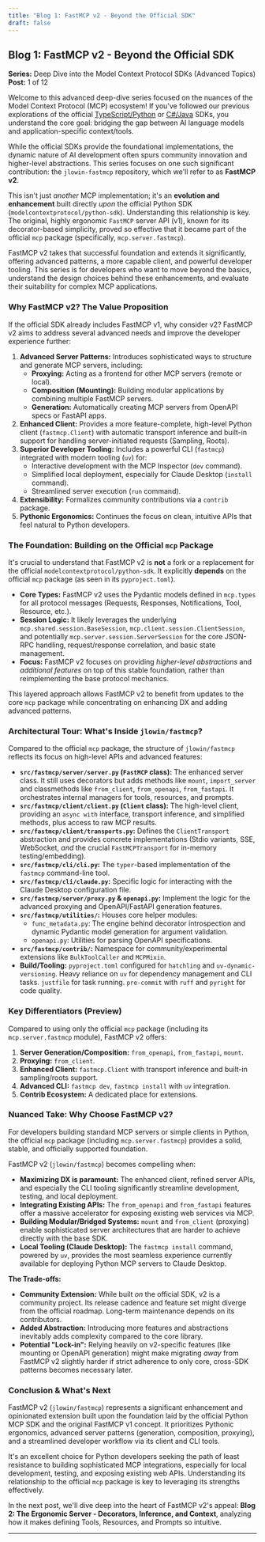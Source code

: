 ```yaml
---
title: "Blog 1: FastMCP v2 - Beyond the Official SDK"
draft: false
---
```

## Blog 1: FastMCP v2 - Beyond the Official SDK

**Series:** Deep Dive into the Model Context Protocol SDKs (Advanced Topics)
**Post:** 1 of 12

Welcome to this advanced deep-dive series focused on the nuances of the Model Context Protocol (MCP) ecosystem! If you've followed our previous explorations of the official [TypeScript/Python](link-to-ts-py-series) or [C#/Java](link-to-cs-java-series) SDKs, you understand the core goal: bridging the gap between AI language models and application-specific context/tools.

While the official SDKs provide the foundational implementations, the dynamic nature of AI development often spurs community innovation and higher-level abstractions. This series focuses on one such significant contribution: the `jlowin-fastmcp` repository, which we'll refer to as **FastMCP v2**.

This isn't just *another* MCP implementation; it's an **evolution and enhancement** built directly *upon* the official Python SDK (`modelcontextprotocol/python-sdk`). Understanding this relationship is key. The original, highly ergonomic `FastMCP` server API (v1), known for its decorator-based simplicity, proved so effective that it became part of the official `mcp` package (specifically, `mcp.server.fastmcp`).

FastMCP v2 takes that successful foundation and extends it significantly, offering advanced patterns, a more capable client, and powerful developer tooling. This series is for developers who want to move beyond the basics, understand the design choices behind these enhancements, and evaluate their suitability for complex MCP applications.

### Why FastMCP v2? The Value Proposition

If the official SDK already includes FastMCP v1, why consider v2? FastMCP v2 aims to address several advanced needs and improve the developer experience further:

1.  **Advanced Server Patterns:** Introduces sophisticated ways to structure and generate MCP servers, including:
    *   **Proxying:** Acting as a frontend for other MCP servers (remote or local).
    *   **Composition (Mounting):** Building modular applications by combining multiple FastMCP servers.
    *   **Generation:** Automatically creating MCP servers from OpenAPI specs or FastAPI apps.
2.  **Enhanced Client:** Provides a more feature-complete, high-level Python client (`fastmcp.Client`) with automatic transport inference and built-in support for handling server-initiated requests (Sampling, Roots).
3.  **Superior Developer Tooling:** Includes a powerful CLI (`fastmcp`) integrated with modern tooling (`uv`) for:
    *   Interactive development with the MCP Inspector (`dev` command).
    *   Simplified local deployment, especially for Claude Desktop (`install` command).
    *   Streamlined server execution (`run` command).
4.  **Extensibility:** Formalizes community contributions via a `contrib` package.
5.  **Pythonic Ergonomics:** Continues the focus on clean, intuitive APIs that feel natural to Python developers.

### The Foundation: Building on the Official `mcp` Package

It's crucial to understand that FastMCP v2 is **not** a fork or a replacement for the official `modelcontextprotocol/python-sdk`. It explicitly **depends** on the official `mcp` package (as seen in its `pyproject.toml`).

*   **Core Types:** FastMCP v2 uses the Pydantic models defined in `mcp.types` for all protocol messages (Requests, Responses, Notifications, Tool, Resource, etc.).
*   **Session Logic:** It likely leverages the underlying `mcp.shared.session.BaseSession`, `mcp.client.session.ClientSession`, and potentially `mcp.server.session.ServerSession` for the core JSON-RPC handling, request/response correlation, and basic state management.
*   **Focus:** FastMCP v2 focuses on providing *higher-level abstractions* and *additional features* on top of this stable foundation, rather than reimplementing the base protocol mechanics.

This layered approach allows FastMCP v2 to benefit from updates to the core `mcp` package while concentrating on enhancing DX and adding advanced patterns.

### Architectural Tour: What's Inside `jlowin/fastmcp`?

Compared to the official `mcp` package, the structure of `jlowin/fastmcp` reflects its focus on high-level APIs and advanced features:

*   **`src/fastmcp/server/server.py` (`FastMCP` class):** The enhanced server class. It still uses decorators but adds methods like `mount`, `import_server` and classmethods like `from_client`, `from_openapi`, `from_fastapi`. It orchestrates internal managers for tools, resources, and prompts.
*   **`src/fastmcp/client/client.py` (`Client` class):** The high-level client, providing an `async with` interface, transport inference, and simplified methods, plus access to raw MCP results.
*   **`src/fastmcp/client/transports.py`:** Defines the `ClientTransport` abstraction and provides concrete implementations (Stdio variants, SSE, WebSocket, *and* the crucial `FastMCPTransport` for in-memory testing/embedding).
*   **`src/fastmcp/cli/cli.py`:** The `typer`-based implementation of the `fastmcp` command-line tool.
*   **`src/fastmcp/cli/claude.py`:** Specific logic for interacting with the Claude Desktop configuration file.
*   **`src/fastmcp/server/proxy.py` & `openapi.py`:** Implement the logic for the advanced proxying and OpenAPI/FastAPI generation features.
*   **`src/fastmcp/utilities/`:** Houses core helper modules:
    *   `func_metadata.py`: The engine behind decorator introspection and dynamic Pydantic model generation for argument validation.
    *   `openapi.py`: Utilities for parsing OpenAPI specifications.
*   **`src/fastmcp/contrib/`:** Namespace for community/experimental extensions like `BulkToolCaller` and `MCPMixin`.
*   **Build/Tooling:** `pyproject.toml` configured for `hatchling` and `uv-dynamic-versioning`. Heavy reliance on `uv` for dependency management and CLI tasks. `justfile` for task running. `pre-commit` with `ruff` and `pyright` for code quality.

### Key Differentiators (Preview)

Compared to using only the official `mcp` package (including its `mcp.server.fastmcp` module), FastMCP v2 offers:

1.  **Server Generation/Composition:** `from_openapi`, `from_fastapi`, `mount`.
2.  **Proxying:** `from_client`.
3.  **Enhanced Client:** `fastmcp.Client` with transport inference and built-in sampling/roots support.
4.  **Advanced CLI:** `fastmcp dev`, `fastmcp install` with `uv` integration.
5.  **Contrib Ecosystem:** A dedicated place for extensions.

### Nuanced Take: Why Choose FastMCP v2?

For developers building standard MCP servers or simple clients in Python, the official `mcp` package (including `mcp.server.fastmcp`) provides a solid, stable, and officially supported foundation.

FastMCP v2 (`jlowin/fastmcp`) becomes compelling when:

*   **Maximizing DX is paramount:** The enhanced client, refined server APIs, and especially the CLI tooling significantly streamline development, testing, and local deployment.
*   **Integrating Existing APIs:** The `from_openapi` and `from_fastapi` features offer a massive accelerator for exposing existing web services via MCP.
*   **Building Modular/Bridged Systems:** `mount` and `from_client` (proxying) enable sophisticated server architectures that are harder to achieve directly with the base SDK.
*   **Local Tooling (Claude Desktop):** The `fastmcp install` command, powered by `uv`, provides the most seamless experience currently available for deploying Python MCP servers to Claude Desktop.

**The Trade-offs:**

*   **Community Extension:** While built *on* the official SDK, v2 is a community project. Its release cadence and feature set might diverge from the official roadmap. Long-term maintenance depends on its contributors.
*   **Added Abstraction:** Introducing more features and abstractions inevitably adds complexity compared to the core library.
*   **Potential "Lock-in":** Relying heavily on v2-specific features (like mounting or OpenAPI generation) might make migrating *away* from FastMCP v2 slightly harder if strict adherence to only core, cross-SDK patterns becomes necessary later.

### Conclusion & What's Next

FastMCP v2 (`jlowin/fastmcp`) represents a significant enhancement and opinionated extension built upon the foundation laid by the official Python MCP SDK and the original FastMCP v1 concept. It prioritizes Pythonic ergonomics, advanced server patterns (generation, composition, proxying), and a streamlined developer workflow via its client and CLI tools.

It's an excellent choice for Python developers seeking the path of least resistance to building sophisticated MCP integrations, especially for local development, testing, and exposing existing web APIs. Understanding its relationship to the official `mcp` package is key to leveraging its strengths effectively.

In the next post, we'll dive deep into the heart of FastMCP v2's appeal: **Blog 2: The Ergonomic Server - Decorators, Inference, and Context**, analyzing how it makes defining Tools, Resources, and Prompts so intuitive.

---

